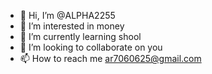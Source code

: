 - 👋 Hi, I’m @ALPHA2255
- 👀 I’m interested in money
- 🌱 I’m currently learning shool
- 💞️ I’m looking to collaborate on you
- 📫 How to reach me ar7060625@gmail.com
<!--
ALPHA2255/ALPHA2255 is a ✨ special ✨ repository because its `README.md` (this file) appears on your GitHub profile.
You can click the Preview link to take a look at your changes.
--->
